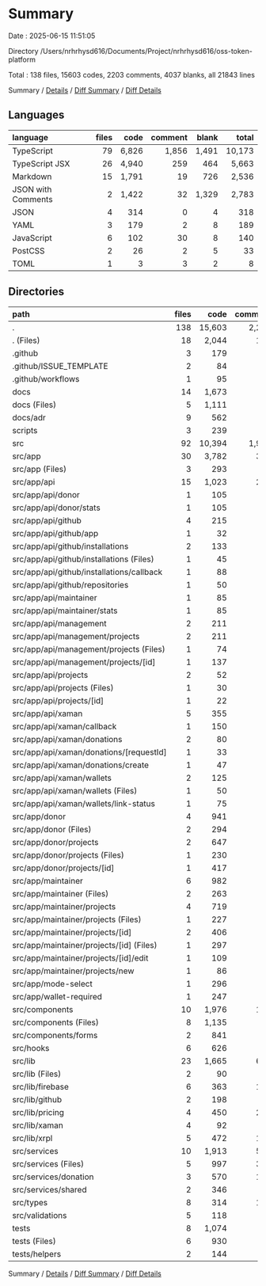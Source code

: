 # Summary

Date : 2025-06-15 11:51:05

Directory /Users/nrhrhysd616/Documents/Project/nrhrhysd616/oss-token-platform

Total : 138 files, 15603 codes, 2203 comments, 4037 blanks, all 21843 lines

Summary / [Details](details.md) / [Diff Summary](diff.md) / [Diff Details](diff-details.md)

## Languages

| language           | files |  code | comment | blank |  total |
| :----------------- | ----: | ----: | ------: | ----: | -----: |
| TypeScript         |    79 | 6,826 |   1,856 | 1,491 | 10,173 |
| TypeScript JSX     |    26 | 4,940 |     259 |   464 |  5,663 |
| Markdown           |    15 | 1,791 |      19 |   726 |  2,536 |
| JSON with Comments |     2 | 1,422 |      32 | 1,329 |  2,783 |
| JSON               |     4 |   314 |       0 |     4 |    318 |
| YAML               |     3 |   179 |       2 |     8 |    189 |
| JavaScript         |     6 |   102 |      30 |     8 |    140 |
| PostCSS            |     2 |    26 |       2 |     5 |     33 |
| TOML               |     1 |     3 |       3 |     2 |      8 |

## Directories

| path                                      | files |   code | comment | blank |  total |
| :---------------------------------------- | ----: | -----: | ------: | ----: | -----: |
| .                                         |   138 | 15,603 |   2,203 | 4,037 | 21,843 |
| . (Files)                                 |    18 |  2,044 |     123 | 1,418 |  3,585 |
| .github                                   |     3 |    179 |       2 |     8 |    189 |
| .github/ISSUE_TEMPLATE                    |     2 |     84 |       2 |     2 |     88 |
| .github/workflows                         |     1 |     95 |       0 |     6 |    101 |
| docs                                      |    14 |  1,673 |       0 |   674 |  2,347 |
| docs (Files)                              |     5 |  1,111 |       0 |   386 |  1,497 |
| docs/adr                                  |     9 |    562 |       0 |   288 |    850 |
| scripts                                   |     3 |    239 |      32 |    47 |    318 |
| src                                       |    92 | 10,394 |   1,965 | 1,624 | 13,983 |
| src/app                                   |    30 |  3,782 |     387 |   456 |  4,625 |
| src/app (Files)                           |     3 |    293 |      13 |    23 |    329 |
| src/app/api                               |    15 |  1,023 |     280 |   224 |  1,527 |
| src/app/api/donor                         |     1 |    105 |      22 |    22 |    149 |
| src/app/api/donor/stats                   |     1 |    105 |      22 |    22 |    149 |
| src/app/api/github                        |     4 |    215 |      95 |    34 |    344 |
| src/app/api/github/app                    |     1 |     32 |       1 |     4 |     37 |
| src/app/api/github/installations          |     2 |    133 |      90 |    21 |    244 |
| src/app/api/github/installations (Files)  |     1 |     45 |      81 |     8 |    134 |
| src/app/api/github/installations/callback |     1 |     88 |       9 |    13 |    110 |
| src/app/api/github/repositories           |     1 |     50 |       4 |     9 |     63 |
| src/app/api/maintainer                    |     1 |     85 |      17 |    20 |    122 |
| src/app/api/maintainer/stats              |     1 |     85 |      17 |    20 |    122 |
| src/app/api/management                    |     2 |    211 |      68 |    52 |    331 |
| src/app/api/management/projects           |     2 |    211 |      68 |    52 |    331 |
| src/app/api/management/projects (Files)   |     1 |     74 |      10 |    19 |    103 |
| src/app/api/management/projects/[id]      |     1 |    137 |      58 |    33 |    228 |
| src/app/api/projects                      |     2 |     52 |      11 |    17 |     80 |
| src/app/api/projects (Files)              |     1 |     30 |       6 |     8 |     44 |
| src/app/api/projects/[id]                 |     1 |     22 |       5 |     9 |     36 |
| src/app/api/xaman                         |     5 |    355 |      67 |    79 |    501 |
| src/app/api/xaman/callback                |     1 |    150 |      31 |    27 |    208 |
| src/app/api/xaman/donations               |     2 |     80 |      12 |    20 |    112 |
| src/app/api/xaman/donations/[requestId]   |     1 |     33 |       6 |    10 |     49 |
| src/app/api/xaman/donations/create        |     1 |     47 |       6 |    10 |     63 |
| src/app/api/xaman/wallets                 |     2 |    125 |      24 |    32 |    181 |
| src/app/api/xaman/wallets (Files)         |     1 |     50 |      12 |    15 |     77 |
| src/app/api/xaman/wallets/link-status     |     1 |     75 |      12 |    17 |    104 |
| src/app/donor                             |     4 |    941 |      47 |    74 |  1,062 |
| src/app/donor (Files)                     |     2 |    294 |       9 |    16 |    319 |
| src/app/donor/projects                    |     2 |    647 |      38 |    58 |    743 |
| src/app/donor/projects (Files)            |     1 |    230 |      13 |    20 |    263 |
| src/app/donor/projects/[id]               |     1 |    417 |      25 |    38 |    480 |
| src/app/maintainer                        |     6 |    982 |      26 |    93 |  1,101 |
| src/app/maintainer (Files)                |     2 |    263 |       8 |    19 |    290 |
| src/app/maintainer/projects               |     4 |    719 |      18 |    74 |    811 |
| src/app/maintainer/projects (Files)       |     1 |    227 |       4 |    22 |    253 |
| src/app/maintainer/projects/[id]          |     2 |    406 |       9 |    40 |    455 |
| src/app/maintainer/projects/[id] (Files)  |     1 |    297 |       7 |    25 |    329 |
| src/app/maintainer/projects/[id]/edit     |     1 |    109 |       2 |    15 |    126 |
| src/app/maintainer/projects/new           |     1 |     86 |       5 |    12 |    103 |
| src/app/mode-select                       |     1 |    296 |       8 |    20 |    324 |
| src/app/wallet-required                   |     1 |    247 |      13 |    22 |    282 |
| src/components                            |    10 |  1,976 |     131 |   197 |  2,304 |
| src/components (Files)                    |     8 |  1,135 |      74 |   117 |  1,326 |
| src/components/forms                      |     2 |    841 |      57 |    80 |    978 |
| src/hooks                                 |     6 |    626 |      53 |   101 |    780 |
| src/lib                                   |    23 |  1,665 |     692 |   396 |  2,753 |
| src/lib (Files)                           |     2 |     90 |      27 |    25 |    142 |
| src/lib/firebase                          |     6 |    363 |     196 |    65 |    624 |
| src/lib/github                            |     2 |    198 |      21 |    39 |    258 |
| src/lib/pricing                           |     4 |    450 |     214 |   117 |    781 |
| src/lib/xaman                             |     4 |     92 |      41 |    25 |    158 |
| src/lib/xrpl                              |     5 |    472 |     193 |   125 |    790 |
| src/services                              |    10 |  1,913 |     529 |   380 |  2,822 |
| src/services (Files)                      |     5 |    997 |     309 |   199 |  1,505 |
| src/services/donation                     |     3 |    570 |     137 |   114 |    821 |
| src/services/shared                       |     2 |    346 |      83 |    67 |    496 |
| src/types                                 |     8 |    314 |     111 |    55 |    480 |
| src/validations                           |     5 |    118 |      62 |    39 |    219 |
| tests                                     |     8 |  1,074 |      81 |   266 |  1,421 |
| tests (Files)                             |     6 |    930 |      51 |   238 |  1,219 |
| tests/helpers                             |     2 |    144 |      30 |    28 |    202 |

Summary / [Details](details.md) / [Diff Summary](diff.md) / [Diff Details](diff-details.md)

